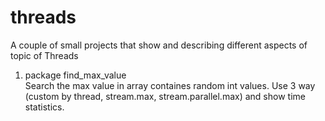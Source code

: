 # threads
A couple of small projects that show and describing different aspects of topic of Threads

1. package find_max_value  
    Search the max value in array containes random int values. Use 3 way (custom by thread, stream.max, stream.parallel.max) and                  show time statistics. 
 
